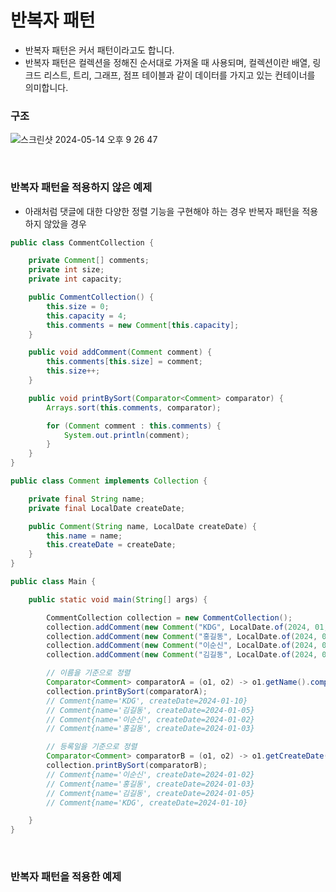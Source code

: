 # 반복자 패턴

- 반복자 패턴은 커서 패턴이라고도 합니다.
- 반복자 패턴은 컬렉션을 정해진 순서대로 가져올 때 사용되며, 컬렉션이란 배열, 링크드 리스트, 트리, 그래프, 점프 테이블과 같이 데이터를 가지고 있는 컨테이너를 의미합니다.

### 구조

![스크린샷 2024-05-14 오후 9 26 47](https://github.com/kdg0209/realizers/assets/80187200/c4078e6f-9a4f-4977-892e-83a81b94c3a7)

<br>

### 반복자 패턴을 적용하지 않은 예제

- 아래처럼 댓글에 대한 다양한 정렬 기능을 구현해야 하는 경우 반복자 패턴을 적용하지 않았을 경우 

```java
public class CommentCollection {

    private Comment[] comments;
    private int size;
    private int capacity;

    public CommentCollection() {
        this.size = 0;
        this.capacity = 4;
        this.comments = new Comment[this.capacity];
    }

    public void addComment(Comment comment) {
        this.comments[this.size] = comment;
        this.size++;
    }

    public void printBySort(Comparator<Comment> comparator) {
        Arrays.sort(this.comments, comparator);

        for (Comment comment : this.comments) {
            System.out.println(comment);
        }
    }
}

public class Comment implements Collection {

    private final String name;
    private final LocalDate createDate;

    public Comment(String name, LocalDate createDate) {
        this.name = name;
        this.createDate = createDate;
    }
}

public class Main {

    public static void main(String[] args) {

        CommentCollection collection = new CommentCollection();
        collection.addComment(new Comment("KDG", LocalDate.of(2024, 01, 10)));
        collection.addComment(new Comment("홍길동", LocalDate.of(2024, 01, 03)));
        collection.addComment(new Comment("이순신", LocalDate.of(2024, 01, 02)));
        collection.addComment(new Comment("김길동", LocalDate.of(2024, 01, 05)));

        // 이름을 기준으로 정렬
        Comparator<Comment> comparatorA = (o1, o2) -> o1.getName().compareTo(o2.getName());
        collection.printBySort(comparatorA);
        // Comment{name='KDG', createDate=2024-01-10}
        // Comment{name='김길동', createDate=2024-01-05}
        // Comment{name='이순신', createDate=2024-01-02}
        // Comment{name='홍길동', createDate=2024-01-03}

        // 등록일을 기준으로 정렬
        Comparator<Comment> comparatorB = (o1, o2) -> o1.getCreateDate().compareTo(o2.getCreateDate());
        collection.printBySort(comparatorB);
        // Comment{name='이순신', createDate=2024-01-02}
        // Comment{name='홍길동', createDate=2024-01-03}
        // Comment{name='김길동', createDate=2024-01-05}
        // Comment{name='KDG', createDate=2024-01-10}

    }
}
```

<br>

### 반복자 패턴을 적용한 예제









